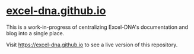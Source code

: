 # [excel-dna.github.io](https://excel-dna.github.io)

This is a work-in-progress of centralizing Excel-DNA's documentation and blog into a single place.

Visit https://excel-dna.github.io to see a live version of this repository.

